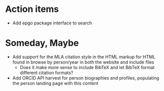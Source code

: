 
# Action items

+ Add epgo package interface to search

# Someday, Maybe

+ Add support for the MLA citation style in the HTML markup for HTML found in browse by person/year in both the website and include files
    + Does it make more sense to include BibTeX and let BibTeX format different citation formats?
+ Add ORCID API harvest for person biographies and profiles, populating the person landing page with this content


